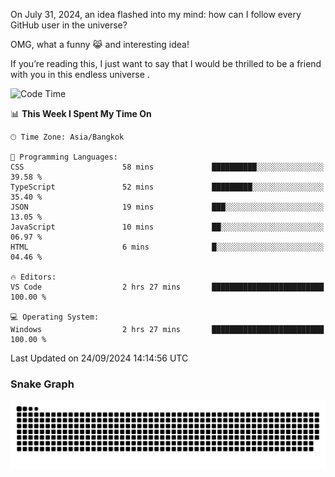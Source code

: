 On July 31, 2024, an idea flashed into my mind: how can I follow every GitHub user in the universe?

OMG, what a funny 😹 and interesting idea!

If you’re reading this, I just want to say that I would be thrilled to be a friend with you in this endless universe . 


<!--START_SECTION:waka-->
![Code Time](http://img.shields.io/badge/Code%20Time-14%20hrs%2035%20mins-blue)

📊 **This Week I Spent My Time On** 

```text
🕑︎ Time Zone: Asia/Bangkok

💬 Programming Languages: 
CSS                      58 mins             ██████████░░░░░░░░░░░░░░░   39.58 % 
TypeScript               52 mins             █████████░░░░░░░░░░░░░░░░   35.40 % 
JSON                     19 mins             ███░░░░░░░░░░░░░░░░░░░░░░   13.05 % 
JavaScript               10 mins             ██░░░░░░░░░░░░░░░░░░░░░░░   06.97 % 
HTML                     6 mins              █░░░░░░░░░░░░░░░░░░░░░░░░   04.46 % 

🔥 Editors: 
VS Code                  2 hrs 27 mins       █████████████████████████   100.00 % 

💻 Operating System: 
Windows                  2 hrs 27 mins       █████████████████████████   100.00 % 
```


 Last Updated on 24/09/2024 14:14:56 UTC
<!--END_SECTION:waka-->

### Snake Graph
![snake graph](https://github.com/tqlucitvn/tqlucitvn/blob/snake-graph-output/github-contribution-grid-snake.svg)
